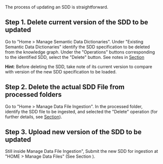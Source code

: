 The process of updating an SDD is straightforward. 

## Step 1. Delete current version of the SDD to be updated

Go to "Home > Manage Semantic Data Dictionaries". Under "Existing Semantic Data Dictionaries" identify the SDD specification to be deleted from the knowledge graph. Under the "Operations" buttons corresponding to the identified SDD, select the "Delete" button. See notes in [Section]()  

__Hint__: Before deleting the SDD, take note of its current version to compare with version of the new SDD specification to be loaded. 

## Step 2. Delete the actual SDD File from processed folders

Go to "Home > Manage Data File Ingestion". In the processed folder, identify the SDD file to be ingested, and selected the "Delete" operation (for further details, see [Section]()).

## Step 3. Upload new version of the SDD to be updated 

Still inside Manage Data File Ingestion", Submit the new SDD for ingestion at "HOME > Manage Data Files" (See Section ).